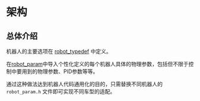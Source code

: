 # 架构
## 总体介绍
机器人的主要选项在 [robot_typedef](../application/robot_typedef.h) 中定义。

在[robot_param](../application/robot_param.h)中导入个性化定义的每个机器人具体的物理参数，包括但不限于控制中要用到的物理参数、PID参数等等。

通过这种做法达到机器人代码通用化的目的，只需替换不同机器人的 `robot_param.h` 文件即可实现不同车型的适配。
